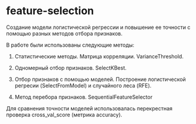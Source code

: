 # feature-selection
Создание модели логистической регрессии и повышение ее точности с помощью разных методов отбора признаков. 

В работе были использованы следующие методы: 

1. Статистические методы. Матрица корреляции. VarianceThreshold.

2. Одномерный отбор признаков. SelectKBest.

3. Отбор признаков с помощью моделей. Построение логистической регресии (SelectFromModel) и случайного леса (RFE).

4. Метод перебора признаков. SequentialFeatureSelector

Для сравнения точности моделей использовалась перекрестная проверка cross_val_score (метрика accuracy). 
